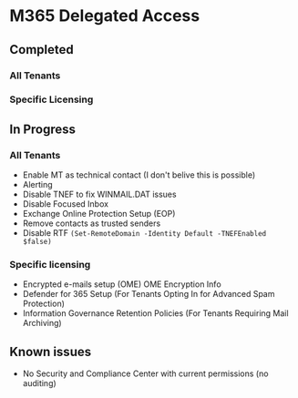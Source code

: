 # M365 Delegated Access
## Completed
### All Tenants
### Specific Licensing
## In Progress
### All Tenants
- Enable MT as technical contact (I don't belive this is possible)
- Alerting
- Disable TNEF to fix WINMAIL.DAT issues
- Disable Focused Inbox
- Exchange Online Protection Setup (EOP)
- Remove contacts as trusted senders
- Disable RTF `(Set-RemoteDomain -Identity Default -TNEFEnabled $false)`
### Specific licensing
- Encrypted e-mails setup (OME) OME Encryption Info
- Defender for 365 Setup (For Tenants Opting In for Advanced Spam Protection)
- Information Governance Retention Policies  (For Tenants Requiring Mail Archiving)
## Known issues
- No Security and Compliance Center with current permissions (no auditing)
